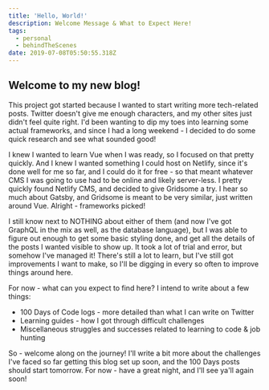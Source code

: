 ```yaml
---
title: 'Hello, World!'
description: Welcome Message & What to Expect Here!
tags:
  - personal
  - behindTheScenes
date: 2019-07-08T05:50:55.318Z
---
```

## Welcome to my new blog!

This project got started because I wanted to start writing more tech-related posts. Twitter doesn't give me enough characters, and my other sites just didn't feel quite right. I'd been wanting to dip my toes into learning some actual frameworks, and since I had a long weekend - I decided to do some quick research and see what sounded good!

I knew I wanted to learn Vue when I was ready, so I focused on that pretty quickly. And I knew I wanted something I could host on Netlify, since it's done well for me so far, and I could do it for free - so that meant whatever CMS I was going to use had to be online and likely server-less. I pretty quickly found Netlify CMS, and decided to give Gridsome a try. I hear so much about Gatsby, and Gridsome is meant to be very similar, just written around Vue. Alright - frameworks picked!

I still know next to NOTHING about either of them (and now I've got GraphQL in the mix as well, as the database language), but I was able to figure out enough to get some basic styling done, and get all the details of the posts I wanted visible to show up. It took a lot of trial and error, but somehow I've managed it! There's still a lot to learn, but I've still got improvements I want to make, so I'll be digging in every so often to improve things around here.

For now - what can you expect to find here? I intend to write about a few things: 

* 100 Days of Code logs - more detailed than what I can write on Twitter
* Learning guides - how I got through difficult challenges
* Miscellaneous struggles and successes related to learning to code & job hunting

So - welcome along on the journey! I'll write a bit more about the challenges I've faced so far getting this blog set up soon, and the 100 Days posts should start tomorrow. For now - have a great night, and I'll see ya'll again soon!
